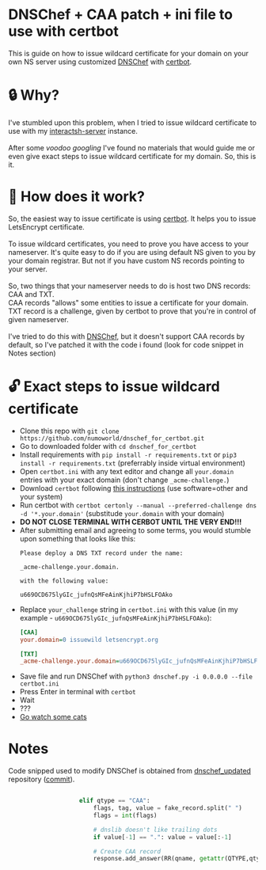 # DNSChef + CAA patch + ini file to use with certbot 
This is guide on how to issue wildcard certificate for your domain on your own NS server using customized [DNSChef](https://github.com/iphelix/dnschef) with [certbot](https://certbot.eff.org/).

# :lock: Why?
I've stumbled upon this problem, when I tried to issue wildcard certificate to use with my [interactsh-server](https://github.com/projectdiscovery/interactsh) instance.<br><br>
After some *voodoo googling* I've found no materials that would guide me or even give exact steps to issue wildcard certificate for my domain. So, this is it.

# 🔐 How does it work?
So, the easiest way to issue certificate is using [certbot](https://certbot.eff.org/). It helps you to issue LetsEncrypt certificate.<br><br>
To issue wildcard certificates, you need to prove you have access to your nameserver. It's quite easy to do if you are using default NS given to you by your domain registrar. But not if you have custom NS records pointing to your server.<br><br>
So, two things that your nameserver needs to do is host two DNS records: CAA and TXT. <br>
CAA records "allows" some entities to issue a certificate for your domain.<br>
TXT record is a challenge, given by certbot to prove that you're in control of given nameserver.<br><br>
I've tried to do this with [DNSChef](https://github.com/iphelix/dnschef), but it doesn't support CAA records by default, so I've patched it with the code i found (look for code snippet in Notes section)

# 🔓 Exact steps to issue wildcard certificate
- Clone this repo with `git clone https://github.com/numoworld/dnschef_for_certbot.git`
- Go to downloaded folder with `cd dnschef_for_certbot`
- Install requirements with `pip install -r requirements.txt` or `pip3 install -r requirements.txt` (preferrably inside virtual environment)
- Open `certbot.ini` with any text editor and change all `your.domain` entries with your exact domain  (don't change `_acme-challenge.`)
- Download `certbot` following [this instructions](https://certbot.eff.org/instructions) (use software=other and your system)
- Run certbot with `certbot certonly --manual --preferred-challenge dns -d '*.your.domain'` (substitude `your.domain` with your domain)
- **DO NOT CLOSE TERMINAL WITH CERBOT UNTIL THE VERY END!!!**
- After submitting email and agreeing to some terms, you would stumble upon something that looks like this:
  ```
  Please deploy a DNS TXT record under the name:

  _acme-challenge.your.domain.

  with the following value:

  u669OCD675lyGIc_jufnQsMFeAinKjhiP7bHSLFOAko
  ```
- Replace `your_challenge` string in `certbot.ini` with this value (in my example - `u669OCD675lyGIc_jufnQsMFeAinKjhiP7bHSLFOAko`):
  ```ini
  [CAA]
  your.domain=0 issuewild letsencrypt.org

  [TXT]
  _acme-challenge.your.domain=u669OCD675lyGIc_jufnQsMFeAinKjhiP7bHSLFOAko
  ```
- Save file and run DNSChef with `python3 dnschef.py -i 0.0.0.0 --file certbot.ini`
- Press Enter in terminal with `certbot`
- Wait
- ???
- [Go watch some cats](meow.camera)
# Notes
Code snipped used to modify DNSChef is obtained from [dnschef_updated](https://github.com/irsdl/dnschef_updated) repository ([commit](https://github.com/iphelix/dnschef/commit/4f7e5764e0572aafce020614149218d7e40c5d30)).
```python

                    elif qtype == "CAA":
                        flags, tag, value = fake_record.split(" ")
                        flags = int(flags)

                        # dnslib doesn't like trailing dots
                        if value[-1] == ".": value = value[:-1]

                        # Create CAA record
                        response.add_answer(RR(qname, getattr(QTYPE,qtype), rdata=RDMAP[qtype](flags, tag, value)))
```

